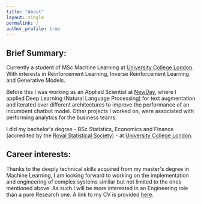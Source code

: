 ```yaml
---
title: "About"
layout: single
permalink: /
author_profile: true
---
```


## Brief Summary:
Currently a student of MSc Machine Learning at [University College London](https://www.ucl.ac.uk). With interests in Reinforcement Learning, Inverse Reinforcement Learning and Generative Models.

Before this I was working as an Applied Scientist at [NewDay](https://www.newday.co.uk/), where I applied Deep Learning (Natural Language Processing) for text augmentation and iterated over different architectures to improve the performance of an incumbent chatbot model. Other projects I worked on, were associated with performing analytics for the business teams.

I did my bachelor's degree - BSc Statistics, Economics and Finance (accredited by the [Royal Statistical Society](https://rss.org.uk/)) - at [University College London](https://www.ucl.ac.uk).

## Career interests:
Thanks to the deeply technical skills acquired from my master's degree in Machine Learning, I am looking forward to working on the implementation and engineering of complex systems similar but not limited to the ones mentioned above. As such I will be more interested in an Engineering role than a pure Research one. A link to my CV is provided [here](https://drive.google.com/file/d/1niE8rHBPrsh14YpeACAN8Ew3BZWiFzyr/view?usp=drive_link).
